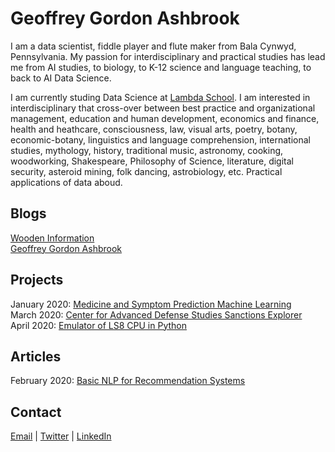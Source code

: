 # Geoffrey Gordon Ashbrook

I am a data scientist, fiddle player and flute maker from Bala Cynwyd, Pennsylvania. My passion for interdisciplinary and practical studies has lead me from AI studies, to biology, to K-12 science and language teaching, to back to AI Data Science. 

I am currently studing Data Science at [Lambda School](https://lambdaschool.com/). I am interested in interdisciplinary that cross-over between best practice and organizational management, education and human development, economics and finance, health and heathcare, consciousness, law, visual arts, poetry, botany, economic-botany, linguistics and language comprehension, international studies, mythology, history, traditional music, astronomy, cooking, woodworking, Shakespeare, Philosophy of Science, literature, digital security, asteroid mining, folk dancing, astrobiology, etc. Practical applications of data aboud.

## Blogs
[Wooden Information](https://medium.com/wooden-information/)  
[Geoffrey Gordon Ashbrook](https://medium.com/@GeoffreyGordonAshbrook/)  

## Projects
January 2020: [Medicine and Symptom Prediction Machine Learning](https://github.com/MedCabinet)  
March 2020: [Center for Advanced Defense Studies Sanctions Explorer](https://medium.com/wooden-information/modeling-networks-of-networks-5e22cd85cd24)  
April 2020: [Emulator of LS8 CPU in Python](https://https://github.com/lineality/ls8_emulator)  

## Articles
February 2020: [Basic NLP for Recommendation Systems](https://colab.research.google.com/drive/1n0QHVKLmjHhb1J0PVumoxq58-1OevP5b)  

## Contact
[Email](mailto:geoffreygordonashbrook@gmail.com) \| [Twitter](https://twitter.com/GG_Ashbrook) \| [LinkedIn](https://www.linkedin.com/in/geoffrey-gordon-ashbrook//)  
